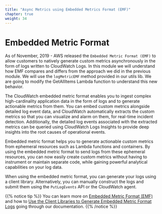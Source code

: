 ```yaml
---
title: "Async Metrics using Embedded Metrics Format (EMF)"
chapter: true
weight: 34
---
```


# Embedded Metric Format

As of November, 2019 - AWS released the `Embedded Metric Format (EMF)` to allow customers to natively generate custom metrics asynchronously in the form of logs written to CloudWatch Logs. In this module we will understand how EMF compares and differs from the approach we did in the previous module. We will use the `logMetricEMF` method provided in our utils lib. We are going to modify the GetAllItems Lambda function to understand this new behavior. 

The CloudWatch embedded metric format enables you to ingest complex high-cardinality application data in the form of logs and to generate actionable metrics from them. You can embed custom metrics alongside detailed log event data, and CloudWatch automatically extracts the custom metrics so that you can visualize and alarm on them, for real-time incident detection. Additionally, the detailed log events associated with the extracted metrics can be queried using CloudWatch Logs Insights to provide deep insights into the root causes of operational events.

Embedded metric format helps you to generate actionable custom metrics from ephemeral resources such as Lambda functions and containers. By using the embedded metric format to send logs from these ephemeral resources, you can now easily create custom metrics without having to instrument or maintain separate code, while gaining powerful analytical capabilities on your log data.

When using the embedded metric format, you can generate your logs using a client library. Alternatively, you can manually construct the logs and submit them using the `PutLogEvents` API or the CloudWatch agent.

{{% notice tip %}}
You can learn more on [Embedded Metric Format (EMF)](https://aws.amazon.com/about-aws/whats-new/2019/11/amazon-cloudwatch-launches-embedded-metric-format/) and how to [Use the Client Libraries to Generate Embedded Metric Format Logs](https://docs.aws.amazon.com/AmazonCloudWatch/latest/monitoring/CloudWatch_Embedded_Metric_Format_Libraries.html) going through our documentation.
{{% /notice %}}